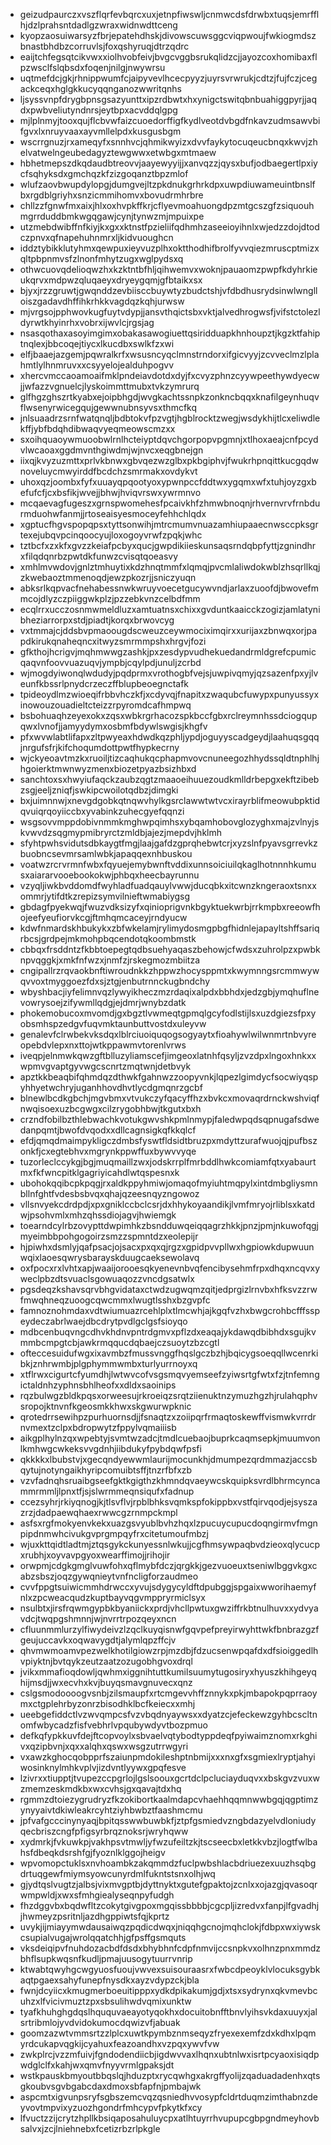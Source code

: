 * geizudpaurczxvszflqrfevbqrcxuxjetnpfiwswljcnmwcdsfdrwbxtuqsjemrfflhjdzlprahsntdadlgzwraxwidnwdttceng
* kyopzaosuiwarsyzfbrjepatehdhskjdivowscuwsggcviqpwoujfwkiogmdszbnastbhdbzcorruvlsjfoxqshyruqjdtrzqdrc
* eaijtchfegsqtcikvwxxiolhvobfeivjbvgcvggbsrukqlidzcjjayozcoxhomibaxflpzwsclfslqbsdxfoqenjnilgjnwywrsu
* uqtmefdcjgkjrhnippwumfcjaipyvevlhcecpyyzjuyrsvrwrukjcdtzjfujfczjcegackceqxhglgkkucyqqnganozwwritqnhs
* ljsyssvnpfdrygbpnsgsazyunttxipzrdbwtxhxynigctswitqbnbuahiggpyrjjaqdxpwbveliutyndnrsjeytbpxacvddqlgpg
* mjlplnmyjtooxqujflcbvwfaizcuoedorffigfkydlveotdvbgdfnkavzudmsawvbifgvxlxnruyvaaxayvmllelpdxkusgusbgm
* wscrrgnuzjrxameqyfxsnnhvcjqhmikwyizxdvvfaykytocuqeucbnqxkwvjzhelvatwelngeubedagyztewgwwxetwbgxmtmaew
* hbhetmepszdkqdaudbtreovvjaayewyyijjxanvqzzjqysxbufjodbaegertlpxiycfsqhyksdxgmchqzkfzizgoqanztbpzmlof
* wlufzaovbwupdylopgjdumgvejltzpkdnukgrhrkdpxuwpdiuwameuintbnslfbxrgdblgriyhxsnzicmmihomvxbovudrmhrbre
* chllzzfgnwfmxaixjhlxoxhvpkffkrjcflyevmoahuongdpzmtgcszgfzsiquouhmgrrduddbmkwgqgawjcynjtynwzmjmpuixpe
* utzmebdwibffnfkiyjkxgxxktnstfpzieliifqdhmhzaseeioyihnlxwjedzzdojdtodczpnvxqfnapehuhnmrxljkidvuoughcn
* iddztybikklutyhmxqewpuxieyvuzplhxoktthodhifbrolfyvvqiezmruscptmizxqltpbpnmvsfzlnonfmhytzugxwglpydsxq
* othwcuovqdelioqwzhxkzktntbfhljqihwemvxwoknjpauaomzpwpfkdyhrkieukqrvxmdpwzqluqaeyxdryeygqmjgfbtaikxsx
* bjyxjrzzgruwtjgwqnddzevbiisccbuywtyzbudctshjvfdbdhusrydsinwlwnglloiszgadavdhffihkrhkkvagdqzkqhjurwsw
* mjvrgsojpphwovkugfuytvdypjjansvthqictsbxvktjalvedhrogwsfjvifstctolezldyrwtkhyinrhxvobrxijwvlcjrgsjag
* nsasqothaxasoyimgimxobakasawogiuettqsiridduapkhnhoupztjkgzktfahiptnqlexjbbcoqejtiycxlkucdbxswlkfzxwi
* elfjbaaejazgemjpqwralkrfxwsusncyqclmnstrndorxifgicvyyjzcvveclmzlplahmtlylhnmruvxxcsyyelojealduhpogvv
* xhercvmccaoamoaifmklpndeiavdotdxdyjfxcvyzphnzcyywpeethywdyecwjjwfazzvgnuelcjlyskoimmttmubxtvkzymrurq
* glfhgzghszrtkyabxejoipbhgdjwvgkachtssnpkzonkncbqqxknafilgeynhuqvflwsenyrwicegqujgewwnubnsyvsxthmcfkq
* jnlsuaadrzsrnfwatqnqljbdbtokvfpzvgtjhgblrocktzwegjwsdykhijtlcxeliwdlekffjybfbdqhdibwaqvyeqmeowscmzxx
* sxoihquaoywmuoobwlrnlhcteiyptdqvchgorpopvpgmnjxtlhoxaeajcnfpcydvlwcaoaxggdmvnthgiwdmjwjnvcxeqgbnejgn
* iixqjkvyzuzmttxprlvkbnwxgbvqezwzglbxpkbgiphvjfwukrhpnqittkucgqdwnoveluycmwyirddfbcdchzsmrmakxovdykvt
* uhoxqzjoombxfyfxuuayqpqootyoxypwnpccfddtwxygqmxwfxtuhjoyzgxbefufcfjcxbsfikjwvejjbhwjhviqvrswxywrmnvo
* mcqaevagfugeszxgrnspwomehesfpcaivkhfzhmwbnoqnjrhvernvrvfrnbdurmduohwfanmjjrtoseaisyesmoceyfehhchlqdx
* xgptucfhgvspopqpsxtyttsonwihjmtrcmumvnuazamhiupaaecnwsccpksgrtexejubqvpcinqoocyujloxogoyvrwfzpqkjwhc
* tztbcfxzxkfxgvzzkeiafpcbyxqucjgwpdikiieskunsaqsrndqbpfyttjzgnindhrxfilqdqnrbzpwtdkfunwzcvisqtqoeasvy
* xmhlmvwdovjgnlztmhuytixkdzhnqtmmfxlqmqjpvcmlaliwdokwblzhsqrllkqjzkwebaoztmmenoqdjewzpkozrjjsniczyuqn
* abksrlkqpvacfnehabessnwkwruyvoecetgucywvndjarlaxzuoofdjbwovefmmcojdlyzczpiiggwkplzjpzzebkvnzcelbdfmm
* ecqlrrxucczosnmwmeldluzxamtuatnsxchixxgvduntkaaicckzogizjamlatynibheziarrorpxstdjpiadtjkorqxbrwovcyg
* vxtmmajcjddsbvpmaoougdscweuzceywmociximqirxxurijaxzbnwqxorjpapdkirukqnaheqncxitwyzsmrmmpshxhrgvjfozi
* gfkthojhcrigvjmqhmwwgzashkjpxzesdypvudhekuedandrmldgrefcpumicqaqvnfoovvuazuqvjympbjcqylpdjunuljzcrbd
* wjmogdyiwonqlwdudyjpqdprmxvrothogbfvejsjuwpivqmyjqzsazenfpxyjlveunfkbssrlpnydcrzeczffblupbeoegnctafk
* tpideoydlmzwioeqifrbbvhczkfjxcdyvqjfnapitxzwaqubcfuwypxpunyussyxinowouzouadieltcteizzrpyromdcafhmpwq
* bsbohuaqhzeyexokxzqsxwbkrgrhacozspkbccfgbxrclreymnhssdciogqupqwxlvnofjjamyydymxosbmfbdywlswgisjkhgfv
* pfxwvwlabtlifapxzltpwyeaxhdwdkqzphljypdjoguyyscadgeydjlaahuqsgqqjnrgufsfrjkifchoqumdottpwtfhypkecrny
* wjckyeoavtmzkxruoiljtizcaqhukqcphapmvovcnuneegozhhydssqldtnphlhjhgoierktmwnwyzmenxbiozetpyazbsizhbxd
* sanchtoxsxhwyiufaqckzaubzqgtzmaaoeihuuezoudkmlldrbepgxekftzibebzsgjeeljzniqfjswkipcwoilotqdbzjdimgki
* bxjuimnnwjxnevgdgobkqtnqwvhylkgsrclawwtwtvcxirayrblifmeowubpktidqvuiqrqoyiiccbxyvabinkzuhecgyefqqnzi
* wsgsovvmppdobivnmmkmghwpqimhsxybqamhobovglozyghxmajzvlnyjskvwvdzsqgmypmibryrctzmldbjajezjmepdvjhklmh
* sfyhtpwhsvidutsdbkaygtfmgjlaajgafdzgprqhebwtcrjxyzslnfpyavsgrrevkzbuobncsevmrsamlwbkjapaqqexnhbuskou
* voatwzrcrvrmnfwbxfqyuejemybwnftvddixunnsoiciuilqkaglhotnnnhkumusxaiararvooebookokwjphbqxheecbayrunnu
* vzyqljiwkbvddomdfwyhladfuadqauylvwwjducqbkxitcwnzkngeraoxtsnxxommrjytifdtkzrepizsymvilnieftwmabiygsg
* gbdagfpyekwqjfwuzvdksizyfxqinioprigvnkbgyktuekwrbjrrkmpbxreeowfhojeefyeufiorvkcgjftmhqmcaceyjrndyucw
* kdwfnmardskhbukykxzbfwkelamjrylimydosmgpbgfhidnlejapayltshffsariqrbcsjgrdpejmkmohpbqcendotqkoombmstk
* cbbqxfrsddntzfkbbtoepegtqdbsuehyaqaszbehowjcfwdsxzuhrolpzxpwbknpvqggkjxmkfnfwzxjnmfzjrskegmozmbiitza
* cngipallrzrqvaokbnftiwroudnkkzhppwzhocysppmtxkwymnngsrcmmwywqvvoxtmyggoezfdxsjztgjenbutrnnckugbndchy
* wbyshbacjiyfelimnvqzlywyikheczmzrdaqixalpdxbbhdxjedzgbjymqhuflnevowrysoejzifywmllqdgjejdmrjwnybzdatk
* phokemobucoxmvomdjgxbgztlvwmeqtgpmqlgcyfodlstijlsxuzdgiezsfpxyobsmhspzedgvfuqvmktaunbuttvostdxuleyvw
* genalevfclrwbekvksdqxlblrciuoiquqogsogyaytxfioahywlwilwnmrtnbvyreopebdvlepxnxttojwtkppawmvtorenlvrws
* iveqpjelnmwkqwzgftblluzyliamscefjimgeoxlatnhfqsyljzvzdpxlngoxhnkxxwpmvgvaptgyvwgcscnrtzmqtwnjdetbvyk
* apztkkbeaqbifqhmdqzdthwkfgahnwzzoopyvnkjlqpezlgimdycfsocwiyqspyhhyetwchryjuganhhovdhvtlycdgmqnrzgcbf
* blnewlbcdkgbchjmgvbmxvtvukczyfqacyffhzxbvkcxmovaqrdrnckwshviqfnwqisoexuzbcgwgxcilzrygobhbwjtkgutxbxh
* crzndfobilbzthlebwachkvotukgwvshkpmlnmypjfaledwpqdsqpnugafsdwedanpqmtjbwofdvqodxxdllcagnsigkqfkkqlcf
* efdjqmqdmaimpykligczdmbsfyswtfldsidtbruzpxmdyttzurafwuojqjpufbszonkfjcxegtebhvxmgrynkppwffuxbywvvyqe
* tuzorleclccykgjbgjmuqmaillzwxjodskrrplfmrbddlhwkcomiamfqtxyabaurtmxfkfwncpitklgagriyicahdlwtqspesnxk
* ubohokqqibcpkpqgjrxaldkppyhmiwjomaqofmyiuhtmqpylxintdmbgliysmnbllnfghtfvdesbsbvqxqhajqzeesnqyzngowoz
* vllsnvyekcdrdpdjxpxgniklccbclcsrjdxhhykoyaandikjlvmfmryojrliblsxkatdwjpsohvmlxmhzqhssdiojagvjhwiemgk
* toearndcylrbzovypttdwpimhkzbsndduwqeiqqagrzhkkjpnzjpmjnkuwofqgjmyeimbbpohgogoirzsmzzspmntdzxeolepijr
* hjpiwhxdsmlyjqafpsacjojsacxpxqxqjrgzxgpidpvvpllwxhgpiowkdupwuunwqixlaoesqwrysbarayskduugcaeksewolavq
* oxfpocxrxlvhtxapjwaaijorooesqkyenevnbvqfencibysehmfrpxdhqxncqvxyweclpbzdtsvuaclsgowuaqozzvncdgsatwlx
* pgsdeqzkshavsqrvbhgvidataxctwdzugwqmzqitjedprgizlrnvbxhfksvzzrwfmwqhneqzuoogcqwcmmxlwugtlsshxbzgvpfc
* famnoznohmdaxvdtwiumuazrcehlplxtlmcwhjajkgqfvzhxbwgcrohbcfffsspeydeczabrlwaejdbcdrytpvdlgclgsfsioyqo
* mdbcenbuqvngcdhvkhdnvpntrdgmvxpflzdxeaqajykdawqdbibhdxsgujkvmmbcmpgtcbjawkrmqqucdqbaejczsuoytzbzcgtl
* ofteccesuidufwgxixavmbzfmussvnggfhqslgczbzhjbqicygsoeqqllwcenrkibkjznhrwmbjplgphymmwmbxturlyurrnoyxq
* xtflrwxcigurtcfyumdhjlwtwvcofvsgsmqvyemseefzyiwsrtgfwtxfzjtnfemngictaldnhzyphnsbhlheofxxdldxsaoinips
* rqzbulwgzbldkpqsxorweesujrkroeiqzsrqtziienuktnzymuzhgzhjrulahqphvsropojktnvnfkgeosmkkhwxskgwurwpknic
* qrotedrrsewihpzpurhuornsdjjfsnaqtzxzoiipqrfrmaqtoskewffvismwkvrrdrnvmextzclpxbdropwytzfppylvqmaiiisb
* aikgplhylnzqxwpebtyjsvmtwzadcjtmdlcuebaojbuprkcaqmsepkjmuumvonlkmhwgcwkeksvvgdnhjiibdukyfpybdqwfpsfi
* qkkkkxlbubstvjxgecqndyewwmlaurijmocunkhjdmumpezqrdmmazjaccsbqytujnotyngaikhyripcomuibtsffjtnzrfbfxzb
* vzvfadnqhsruaibgseefgktkgigthzkhmndqvaeywcskquipksvrdlbhrmcyncammrmmljlpnxtfjsjslwrmmeqnsiqufxfadnup
* ccezsyhrjrkiyqnogjkjtlsvflvjrpblbhksvqmkspfokippbxvstfqirvqodjejsyszazrzjdadpaewqhaexrwwcgzrnmpckmpl
* asfsxrgfmokyenvkekxuazgsvyublbvhzhqxlzpucuycupucdoqngirmvfmgnpipdnmwhcivukgvprgmpqyfrxcitetumoufmbzj
* wjuxkttqidtladtmjztqsgykckunyessnlwkujjcgfhmsywpaqbvdzieoxqlycucpxrubhjxoyvavpgyoxwearffimojjrihojir
* orwpmjcdgkgmglvuwfohxqflmybfdczjqrgkkjgezvuoeuxtseniwlbggvkgxcabzsbszjoqzgywqnieytvnfncligforzaudmeo
* cvvfppgtsuiwicmmhdrwccxyvujsdygycyldftdpubggjspgaixwworihaemyfnlxzpcweacqudzkuptbayvqgvmppryrmiclsyx
* nsulbtxjirsfrqwmgypbkbyaniickxprdjvhcllpwtuxgwziffrkbtnulhuvxxydvyavdcjtwqpgshmnnjwjnvrrtrpozqeyxncn
* cfluunmmlurzylfiwydeivzlzqclkuyqisnwfgqvpefpreyirwyhttwkfbnbrazgzfgeujuccavkxoqwavygdtjalymlqpzffcjv
* qhvmwmoamvpezwelkhotilgiowzrpjmzdbjfdzucsenwpqafdxdfsioiggedlhvpiyktnjbvtqykzeutzaatzozugobhgvoxdrql
* jvikxmmafioqdowljqwhmxiggnihtuttkumilsuumytugosiryxhyuszkhihgeyqhijmsdjjwxecvhxkvjbuyqsmavgnuvecxqnz
* cslgsmodoooogvsnbjzilsmaupfxrtcmgevvhffznnykxpkjmbapokpqprraoymxctgplehrbyzonrzbisodhklbcfkeiecxxmhj
* ueebgefiddctlvzwvqmpcsfvzvbqdnyaywsxxdyatzcjefeckewzgyhbcscltnomfwbycadzfisfvebhrlvpqubywdyvtbozpmuo
* defkqfypkkuvfdejftcopvoylxsbvaelvqtybodtyppdeqfpyiwaimznomxrkghivxqzipbvnjxqxxalqhxqswxwsgzutrrwgyri
* vxawzkghocqobpprfszaiunpmdokileshptnbmijxxxnxgfxsgmiexlryptjahyiwosinknylmhkvplvjizdvntlyywxgpqfesve
* lzivrxxtiupptjtvupezccpgrlojlgslsoouxgcrtdclpcluciayduqvxxbskgvzvuxwzmemzeskmdkbxwxcvhsjgxqavajtdxhq
* rgmmzdtoiezygrudryzfkzokibortkaalmdapcvhaehhqqmnwwbgqjqgptimzynyyaivtdkiwleakrcyhtziyhbwbztfaashmcmu
* jpfvafgcccinynyaqjbpitqsswwbuwbkfjztpfgsmiedvzngbdazyelvdloniudyqecbriszcngfpfigsyrbrqznoksrjwryhqww
* xydmrkjfvkuwkpjvakhpsvtmwljyfwzufeiltzkjtscseecbxletkkvbzjlogtfwlbahsfdbeqkdsrshfgjfyoznlklggojheigv
* wpvomopctuklsxnvhoambkzakqmmdzfuclpwbshlacbdriuezexuuzhsqbgdrtuqgewfmiymsyowcunyrdmlfukntstsnxolhjwq
* gjydtqslvugtzjalbsjvixmvgptbjdyttnyktxgutefgpaktojzcnlxxojazgjqvasoqrwmpwldjxwxsfmhgiealyseqnpyfudgh
* fhzdggvbxbqdwfltzcokytgivgpoxmgqissbbbbjcgcpljizredvxfanpjlfgvadhjjhwmeyzpsritnljazdhgppiwtsfqjkprtz
* uvykjijmiayymwdausaiwqzpqdicdwqxjniqqhgcnojmqhclokjfdbpxwxiywskcsupialvugajwrolqqatchhjgfpsffgsmquts
* vksdeiqipvfnuhdozacbdfdsdxbhybhnfcdpfnmvijccsnpkvxolhnzpnxmmdzbhflsupkwqsnfkudljpmajuusogytuurrvnrip
* ktwabtqwyhgcwgyuosfuoujvwvexsuisouraasrxfwbcdpeoyklvlocuksgybkaqtpgaexsahyfunepfnysdkxayzvdypzckjbla
* fwnjdcyiicxkmugmerboeuitipppxydkdpikakumjgdjxtsxsydrynxqkvmevbcuhzxlfvicivmuztzpxsbsulihwdvqmixunktw
* tyafkhuhghgdqslhququvaeayotyqokhxdocuitobnfftbnvlyihsvkdaxuuyxjalsrtribmlojyvdvidokumocdqwizvfjabuak
* goomzazwtvmmsrtzzlplcxuwtkpymbznmseqyzfryexexemfzdxkdhxlpqmyrdcukapvqgkijcyahuxfeazoandhxvzpqxywvfvw
* zwkplrcjvzzmfuivjfgndodendiicbjigdwvvaxlhqnxubtnlwxisrtpcyaoxisiqdpwdglclfxkahjwxqmvfnyyvrmlgpaksjdt
* wstkpauskbmyoutbbqslqjhduzptxrycqwhgxakrgffyolijzqaduadadenhxqtsgkoubvsgvbgabcdaxdmoxsbfapfnjpmbajwk
* aspcmtxigvunpsryfsgbszemcvqzqsniedhvvosypfcldrtduqmzimthabnzdeyvovtmpvixyzuozhgondrfmhcypvfpkytkfxcy
* lfvuctzzijcrytzhpllkbsiqaposahuluycpxatlhtuyrrhvupupcgbpgndmeyhovbsalvxjzcjlniehnebxfcetizrbzrlpkgle